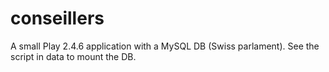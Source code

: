 # conseillers
A small Play 2.4.6 application with a MySQL DB (Swiss parlament). See the script in data to mount the DB.
